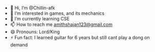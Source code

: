 - 👋 Hi, I’m @Chillin-afk
- 👀 I’m interested in games, and its mechanics 
- 🌱 I’m currently learning CSE
- 📫 How to reach me amithshajan123@gmail.com
- 😄 Pronouns: Lord/King
- ⚡ Fun fact: I learned guitar for 6 years but still cant play a dong on demand

<!---
Chillin-afk/Chillin-afk is a ✨ special ✨ repository because its `README.md` (this file) appears on your GitHub profile.
You can click the Preview link to take a look at your changes.
--->
